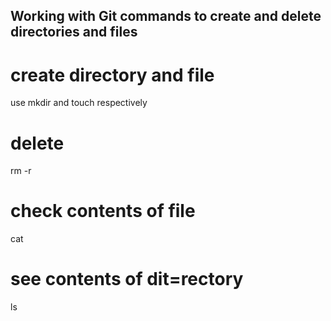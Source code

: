 ## Working with Git commands to create and delete directories and files

# create directory and file
use mkdir and touch respectively

# delete 
rm -r

# check contents of file
cat

# see contents of dit=rectory 
ls
